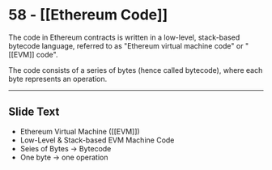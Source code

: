 # 58 - [[Ethereum Code]]

The code in Ethereum contracts is written in a low-level, stack-based bytecode language, referred to as "Ethereum virtual machine code" or "[[EVM]] code". 

The code consists of a series of bytes (hence called bytecode), where each byte represents an operation.


___
## Slide Text
- Ethereum Virtual Machine ([[EVM]])
- Low-Level & Stack-based EVM Machine Code
- Seies of Bytes -> Bytecode
- One byte -> one operation

